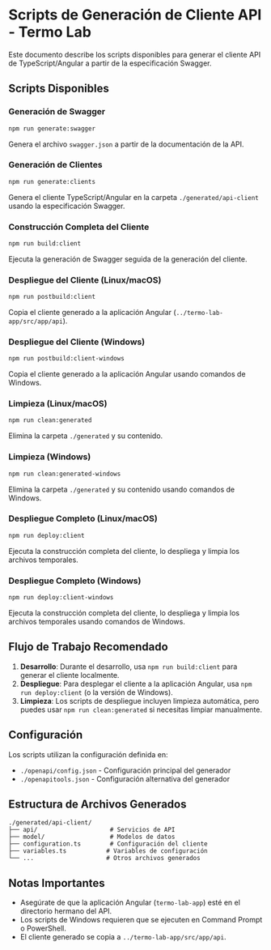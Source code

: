 # Scripts de Generación de Cliente API - Termo Lab

Este documento describe los scripts disponibles para generar el cliente API de TypeScript/Angular a partir de la especificación Swagger.

## Scripts Disponibles

### Generación de Swagger
```bash
npm run generate:swagger
```
Genera el archivo `swagger.json` a partir de la documentación de la API.

### Generación de Clientes
```bash
npm run generate:clients
```
Genera el cliente TypeScript/Angular en la carpeta `./generated/api-client` usando la especificación Swagger.

### Construcción Completa del Cliente
```bash
npm run build:client
```
Ejecuta la generación de Swagger seguida de la generación del cliente.

### Despliegue del Cliente (Linux/macOS)
```bash
npm run postbuild:client
```
Copia el cliente generado a la aplicación Angular (`../termo-lab-app/src/app/api`).

### Despliegue del Cliente (Windows)
```bash
npm run postbuild:client-windows
```
Copia el cliente generado a la aplicación Angular usando comandos de Windows.

### Limpieza (Linux/macOS)
```bash
npm run clean:generated
```
Elimina la carpeta `./generated` y su contenido.

### Limpieza (Windows)
```bash
npm run clean:generated-windows
```
Elimina la carpeta `./generated` y su contenido usando comandos de Windows.

### Despliegue Completo (Linux/macOS)
```bash
npm run deploy:client
```
Ejecuta la construcción completa del cliente, lo despliega y limpia los archivos temporales.

### Despliegue Completo (Windows)
```bash
npm run deploy:client-windows
```
Ejecuta la construcción completa del cliente, lo despliega y limpia los archivos temporales usando comandos de Windows.

## Flujo de Trabajo Recomendado

1. **Desarrollo**: Durante el desarrollo, usa `npm run build:client` para generar el cliente localmente.
2. **Despliegue**: Para desplegar el cliente a la aplicación Angular, usa `npm run deploy:client` (o la versión de Windows).
3. **Limpieza**: Los scripts de despliegue incluyen limpieza automática, pero puedes usar `npm run clean:generated` si necesitas limpiar manualmente.

## Configuración

Los scripts utilizan la configuración definida en:
- `./openapi/config.json` - Configuración principal del generador
- `./openapitools.json` - Configuración alternativa del generador

## Estructura de Archivos Generados

```
./generated/api-client/
├── api/                    # Servicios de API
├── model/                  # Modelos de datos
├── configuration.ts        # Configuración del cliente
├── variables.ts           # Variables de configuración
└── ...                    # Otros archivos generados
```

## Notas Importantes

- Asegúrate de que la aplicación Angular (`termo-lab-app`) esté en el directorio hermano del API.
- Los scripts de Windows requieren que se ejecuten en Command Prompt o PowerShell.
- El cliente generado se copia a `../termo-lab-app/src/app/api`.
